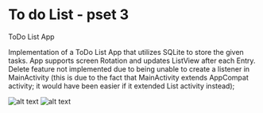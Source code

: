 # To do List - pset 3
ToDo List App

Implementation of a ToDo List App that utilizes SQLite to store the given tasks. App supports screen Rotation and updates ListView after each Entry.
Delete feature not implemented due to  being unable to create a listener in MainActivity (this is due to the fact that MainActivity extends AppCompat activity; it would have been easier if it extended List activity instead); 

![alt text](https://github.com/paulberinde/paulberinde-pset3/blob/master/Screenshot_2016-05-09-10-43-24.png)
![alt text](https://github.com/paulberinde/paulberinde-pset3/blob/master/Screenshot_2016-05-09-10-43-35.png)

